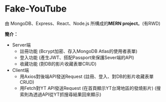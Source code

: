 # Fake-YouTube

由 MongoDB、Express、React、Node.js 所構成的**MERN project**。(有RWD)

**簡介：**
- Server端
  - 註冊功能 (Bcrypt加密、存入MongoDB Atlas的使用者表單)   
  - 登入功能 (產生JWT、搭配Passport來保護Sever端的API)
  - 收藏功能 (對DB的影片收藏表單CRUD)    
- Client端
  - 用Axios對後端API發送Request
    (註冊、登入、對DB的影片收藏表單CRUD)
  - 用Fetch對YT API發送Request
    (在首頁顯示YT台灣地區的發燒影片)
    (搜索則為透過API從YT抓搜尋結果回來顯示)
